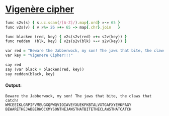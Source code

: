 [1]: https://rosettacode.org/wiki/Vigenère_cipher

# [Vigenère cipher][1]

```ruby
func s2v(s) { s.uc.scan(/[A-Z]/).map{.ord} »-» 65 }
func v2s(v) { v »%» 26 »+» 65 -> map{.chr}.join   }
 
func blacken (red, key) { v2s(s2v(red) »+« s2v(key)) }
func redden  (blk, key) { v2s(s2v(blk) »-« s2v(key)) }
 
var red = "Beware the Jabberwock, my son! The jaws that bite, the claws that catch!"
var key = "Vigenere Cipher!!!"
 
say red
say (var black = blacken(red, key))
say redden(black, key)
```

#### Output:
```
Beware the Jabberwock, my son! The jaws that bite, the claws that catch!
WMCEEIKLGRPIFVMEUGXQPWQVIOIAVEYXUEKFKBTALVXTGAFXYEVKPAGY
BEWARETHEJABBERWOCKMYSONTHEJAWSTHATBITETHECLAWSTHATCATCH
```
